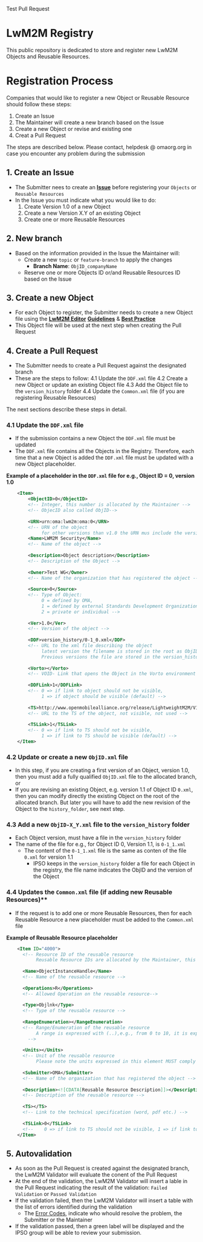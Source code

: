 Test Pull Request

# LwM2M Registry
This public repository is dedicated to store and register new LwM2M Objects and Reusable Resources.
  
# Registration Process  
Companies that would like to register a new Object or Reusable Resource should follow these steps:

 1. Create an Issue
 2. The Maintainer will create a new branch based on the Issue
 3. Create a new Object or revise and existing one
 4. Creat a Pull Request

The steps are described below. 
Please contact, helpdesk @ omaorg.org in case you encounter any problem during the submission

## 1. Create an Issue
* The Submitter nees to create an **[Issue](https://github.com/OpenMobileAlliance/lwm2m-registry)** before registering your ```Objects``` or ```Reusable Resources```
* In the Issue you must indicate what you would like to do:
  1. Create Version 1.0 of a new Object
  2. Create a new Version X.Y of an existing Object
  3. Create one or more Reusable Resources

## 2. New branch
* Based on the information provided in the Issue the Maintainer will:
  * Create a new `topic` or `feature-branch` to apply the changes
    * **Branch Name**: `ObjID_companyName`
  * Reserve one or more Objects ID or/and Reusable Resources ID based on the Issue

## 3. Create a new Object
* For each Object to register, the Submitter needs to create a new Object file using the **[LwM2M Editor](http://devtoolkit.openmobilealliance.org/OEditor/Legal?back=default.aspx)** **[Guidelines](https://github.com/OpenMobileAlliance/lwm2m-registry/wiki/Guidelines)** & **[Best Practice](https://wiki.openmobilealliance.org/display/TOOL/LwM2M+Best+Practice)**
* This Object file will be used at the next step when creating the Pull Request

## 4. Create a Pull Request
* The Submitter needs to create a Pull Request against the designated branch
* These are the steps to follow:
  4.1 Update the `DDF.xml` file
  4.2 Create a new Object or update an existing Object file
  4.3 Add the Object file to the `version_history` folder
  4.4 Update the `Common.xml` file (if you are registering Reusable Resources)

The next sections describe these steps in detail.

### 4.1 Update the `DDF.xml` file
* If the submission contains a new Object the `DDF.xml` file must be updated
* The `DDF.xml` file contains all the Objects in the Registry. Therefore, each time that a new Object is added  the `DDF.xml` file must be updated with a new Object placeholder.
  
**Example of a placeholder in the `DDF.xml` file for e.g., Object ID = 0, version 1.0**  

```xml
    <Item>        
        <ObjectID>0</ObjectID>
        <!-- Integer, this number is allocated by the Maintainer -->
        <!-- ObjecID also called ObjID-->
      
        <URN>urn:oma:lwm2m:oma:0</URN>
        <!-- URN of the object 
             for other versions than v1.0 the URN mus include the version, e.g., for v1.1 the URN is urn:oma:lwm2m:oma:0:1.1 -->
        <Name>LWM2M Security</Name>
        <!-- Name of the object -->
      
        <Description>Object description</Description>
        <!-- Description of the Object -->
      
        <Owner>Test WG</Owner>
        <!-- Name of the organization that has registered the object -->
      
        <Source>0</Source>
        <!-- Type of Object: 
             0 = defined by OMA, 
             1 = defined by external Standards Development Organizations, 
             2 = private or individual -->
      
        <Ver>1.0</Ver>
        <!-- Version of the object -->
      
        <DDF>version_history/0-1_0.xml</DDF>
        <!-- URL to the xml file describing the object 
             latest version the filename is stored in the root as ObjID.xml
             Previous versions the file are stored in the version_history folder as ObjID-X_Y.xml, were X.Y is the Object Version.-->
      
        <Vorto></Vorto>
        <!-- VOID- Link that opens the Object in the Vorto environment -->
      
        <DDFLink>1</DDFLink>
        <!-- 0 => if link to object should not be visible, 
             1 => if object should be visible (default) -->
      
        <TS>http://www.openmobilealliance.org/release/LightweightM2M/V1_0_2-20180209-A/OMA-TS-LightweightM2M-V1_0_2-20180209-A.pdf</TS>
        <!-- URL to the TS of the object, not visible, not used -->
        
        <TSLink>1</TSLink>
        <!-- 0 => if link to TS should not be visible, 
             1 => if link to TS should be visible (default) -->
    </Item>
 ```
 
### 4.2 Update or create a new `ObjID.xml` file
* In this step, if you are creating a first version of an Object, version 1.0, then you must add a fully qualified `ObjID.xml` file to the allocated branch, or
* If you are revising an existing Object, e.g. version 1.1 of Object ID `0.xml`, then you can modify directly the existing Object on the root of the allocated branch. But later you will have to add the new revision of the Object to the `history_folder`, see next step.
    
### 4.3 Add a new `ObjID-X_Y.xml` file to the `version_history` folder
 * Each Object version, must have a file in the `version_history` folder
 * The name of the file for e.g., for Object ID 0, Version 1.1, is `0-1_1.xml`
    * The content of the `0-1_1.xml` file is the same as conten of the file `0.xml` for version 1.1
      * IPSO keeps in the `version_history` folder a file for each Object in the registry, the file name indicates the ObjID and the version of the Object

### 4.4 Updates the `Common.xml` file (if adding new Reusable Resources)**
 * If the request is to add one or more Reusable Resources, then for each Reusable Resource a new placeholder must be added to the `Common.xml` file

**Example of Reusable Resource placeholder**

  ```xml          
      <Item ID="4000">
        <!-- Resource ID of the reusable resource 
             Reusable Resource IDs are allocated by the Maintainer, this is one of the reasons to raise an Issue in the first place -->
        
        <Name>ObjectInstanceHandle</Name>
        <!-- Name of the reusable resource -->
        
        <Operations>R</Operations>
        <!-- Allowed Operation on the reusable resource-->
        
        <Type>Objlnk</Type>
        <!-- Type of the reusable resource -->
        
        <RangeEnumeration></RangeEnumeration>
        <!-- Range/Enumeration of the reusable resource
             A range is expressed with (..),e.g., from 0 to 10, it is expressed as; `(0..10)`
          -->
        
        <Units></Units>
        <!-- Unit of the reusable resource 
             Please note the units expressed in this element MUST comply with the units defined in the SenML Registry -->
        
        <Submitter>OMA</Submitter>
        <!-- Name of the organization that has registered the object -->
        
        <Description><![CDATA[Reusable Resource Description]]></Description>
        <!-- Description of the reusable resource -->
        
        <TS></TS>
        <!-- Link to the technical specification (word, pdf etc.) -->
        
        <TSLink>0</TSLink>
        <!--    0 => if link to TS should not be visible, 1 => if link to TS should be visible (default) -->
      </Item>
  ```
 ## 5. Autovalidation
 * As soon as the Pull Request is created against the designated branch, the LwM2M Validator will evaluate the conent of the Pull Request
 * At the end of the validation, the LwM2M Validator will insert a lable in the Pull Request indicating the result of the validation: `Failed Validation` or `Passed Validation`
 * If the validation failed, then the LwM2M Validator will insert a table with the list of errors identified during the validation
   * The [Error Codes](https://wiki.openmobilealliance.org/display/TOOL/Validation+Error+Code), indicate who whould resolve the problem, the Submitter or the Maintainer
 * If the validation passed, then a green label will be displayed and the IPSO group will be able to review your submission.

